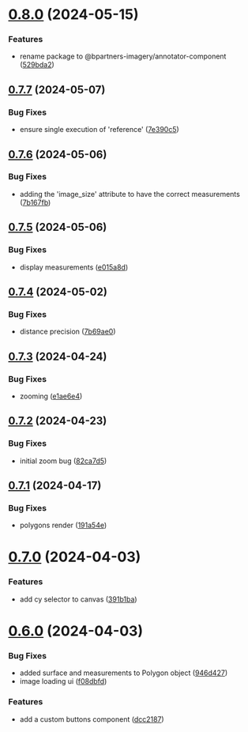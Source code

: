 # [0.8.0](https://github.com/b-partners/bpartners-annotator-ui/compare/v0.7.7...v0.8.0) (2024-05-15)


### Features

* rename package to @bpartners-imagery/annotator-component ([529bda2](https://github.com/b-partners/bpartners-annotator-ui/commit/529bda2562327c2905a6508b19a5670f19f94984))



## [0.7.7](https://github.com/b-partners/bpartners-annotator-ui/compare/v0.7.6...v0.7.7) (2024-05-07)


### Bug Fixes

* ensure single execution of 'reference' ([7e390c5](https://github.com/b-partners/bpartners-annotator-ui/commit/7e390c5265cb73ee8e5a6cacb87615a92d3e5b5b))



## [0.7.6](https://github.com/b-partners/bpartners-annotator-ui/compare/v0.7.5...v0.7.6) (2024-05-06)


### Bug Fixes

* adding the 'image_size' attribute to have the correct measurements ([7b167fb](https://github.com/b-partners/bpartners-annotator-ui/commit/7b167fb470c42a1d96e512c9e4e40cf0a566bcf4))



## [0.7.5](https://github.com/b-partners/bpartners-annotator-ui/compare/v0.7.4...v0.7.5) (2024-05-06)


### Bug Fixes

* display measurements ([e015a8d](https://github.com/b-partners/bpartners-annotator-ui/commit/e015a8d5f65ded543dfa6a12d3bc4c7e49496202))



## [0.7.4](https://github.com/b-partners/bpartners-annotator-ui/compare/v0.7.3...v0.7.4) (2024-05-02)


### Bug Fixes

* distance precision ([7b69ae0](https://github.com/b-partners/bpartners-annotator-ui/commit/7b69ae00f194a655325108eff54d74d0ae8132bb))



## [0.7.3](https://github.com/b-partners/bpartners-annotator-ui/compare/v0.7.2...v0.7.3) (2024-04-24)


### Bug Fixes

* zooming  ([e1ae6e4](https://github.com/b-partners/bpartners-annotator-ui/commit/e1ae6e4952c33cb560a3866f1c7518ad868f97c5))



## [0.7.2](https://github.com/b-partners/bpartners-annotator-ui/compare/v0.7.1...v0.7.2) (2024-04-23)


### Bug Fixes

* initial zoom bug ([82ca7d5](https://github.com/b-partners/bpartners-annotator-ui/commit/82ca7d55ddef95efaf12376e01df7b3692ceb0a2))



## [0.7.1](https://github.com/b-partners/bpartners-annotator-ui/compare/v0.7.0...v0.7.1) (2024-04-17)


### Bug Fixes

* polygons render ([191a54e](https://github.com/b-partners/bpartners-annotator-ui/commit/191a54e07272f5ff9e0775ed8ec3f4979d4a01b4))



# [0.7.0](https://github.com/b-partners/bpartners-annotator-ui/compare/v0.6.0...v0.7.0) (2024-04-03)


### Features

* add cy selector to canvas ([391b1ba](https://github.com/b-partners/bpartners-annotator-ui/commit/391b1ba1c2a76e4c0ceeaf24b8ad0ab57d42060c))



# [0.6.0](https://github.com/b-partners/bpartners-annotator-ui/compare/v0.5.3...v0.6.0) (2024-04-03)


### Bug Fixes

* added surface and measurements to Polygon object ([946d427](https://github.com/b-partners/bpartners-annotator-ui/commit/946d4279c943c386480503e9b744b14349d2d622))
* image loading ui ([f08dbfd](https://github.com/b-partners/bpartners-annotator-ui/commit/f08dbfd225facc2914b3fa7ef0536fe207f60115))


### Features

* add a custom buttons component ([dcc2187](https://github.com/b-partners/bpartners-annotator-ui/commit/dcc2187166b89e8a2eeeef1d4dbeddf67d16b8c2))



